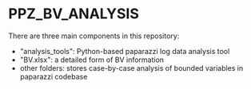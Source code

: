 # PPZ_BV_ANALYSIS
There are three main components in this repository:
* "analysis_tools": Python-based paparazzi log data analysis tool
* "BV.xlsx": a detailed form of BV information
* other folders: stores case-by-case analysis of bounded variables in paparazzi codebase
